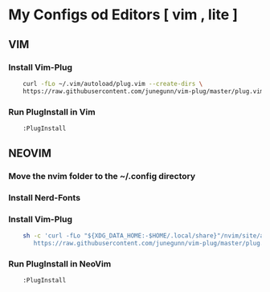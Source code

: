 # My Configs od Editors [ vim , lite ]



## VIM

### Install Vim-Plug
```bash
	curl -fLo ~/.vim/autoload/plug.vim --create-dirs \
    https://raw.githubusercontent.com/junegunn/vim-plug/master/plug.vim
```

### Run PlugInstall in Vim
```bash
	:PlugInstall
```
## NEOVIM

### Move the nvim folder to the ~/.config directory
### Install Nerd-Fonts


### Install Vim-Plug
```bash
    sh -c 'curl -fLo "${XDG_DATA_HOME:-$HOME/.local/share}"/nvim/site/autoload/plug.vim --create-dirs \
       https://raw.githubusercontent.com/junegunn/vim-plug/master/plug.vim'

```

### Run PlugInstall in NeoVim
```
    :PlugInstall
```
